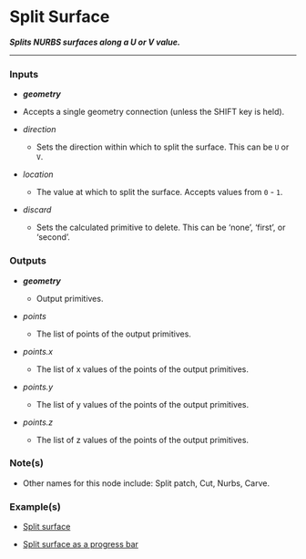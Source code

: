 # Split Surface

**_Splits NURBS surfaces along a U or V value._**

---

### Inputs

* **_geometry_**

 * Accepts a single geometry connection (unless the SHIFT key is held).

* _direction_

  * Sets the direction within which to split the surface. This can be `U` or `V`.

* _location_

  * The value at which to split the surface. Accepts values from `0` - `1`.


* _discard_

  * Sets the calculated primitive to delete. This can be ‘none’, ‘first’, or ‘second’.


### Outputs

* **_geometry_**

  * Output primitives.

* _points_

  * The list of points of the output primitives.

* _points.x_

  * The list of x values of the points of the output primitives.

* _points.y_

  * The list of y values of the points of the output primitives.

* _points.z_

  * The list of z values of the points of the output primitives.


### Note(s)

* Other names for this node include: Split patch, Cut, Nurbs, Carve.

### Example(s)

* <a href="https://creator.trimble.com/graph?assetURI=whp:a88ccc3b-46f5-4ce4-ada4-8af43efebb7b&version=latest" target="_blank">Split surface</a>

* <a href="https://creator.trimble.com/graph?assetURI=whp:01672c88-dfdf-45de-add3-ed2bd96545af&version=latest" target="_blank">Split surface as a progress bar</a>
